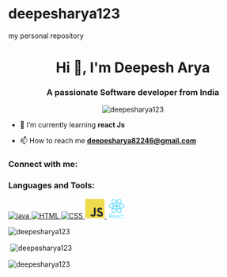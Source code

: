 # deepesharya123
my personal repository
<h1 align="center">Hi 👋, I'm  Deepesh Arya</h1>
<h3 align="center">A passionate Software developer from India</h3>

<p align="center"> <img src="https://komarev.com/ghpvc/?username=deepesharya123&label=Profile%20views&color=0e75b6&style=flat" alt="deepesharya123" /> </p>

- 🌱 I’m currently learning **react Js**

- 📫 How to reach me **deepesharya82246@gmail.com**

<h3 align="left">Connect with me:</h3>
<p align="left">
</p>

<h3 align="left">Languages and Tools:</h3>
<p align="left"> <a href="https://www.oracle.com/in/java/" target="_blank" rel="noreferrer"> <img src="https://icon-library.com/icon/java-icon-images-6.html" alt="java" width="40" height="40"/> </a> 
<a href="https://www.w3schools.com/html/" target="_blank" rel="noreferrer"> <img src="https://www.flaticon.com/free-icon/html-5_919827" alt="HTML" width="40" height="40"/> </a><a href="https://www.w3schools.com/css/default.asp" target="_blank" rel="noreferrer"> <img src="" alt="CSS" width="40" height="40"/> </a> <a href="https://developer.mozilla.org/en-US/docs/Web/JavaScript" target="_blank" rel="noreferrer"> <img src="https://raw.githubusercontent.com/devicons/devicon/master/icons/javascript/javascript-original.svg" alt="Javascript" width="40" height="40"/> </a> <a href="https://reactjs.org/" target="_blank" rel="noreferrer"> <img src="https://raw.githubusercontent.com/devicons/devicon/master/icons/react/react-original-wordmark.svg" alt="react" width="40" height="40"/> </a> </p>

<p><img align="center" src="https://github-readme-stats.vercel.app/api/top-langs username=deepesharya123&show_icons=true&locale=en&layout=compact"alt="deepesharya123" /></p>

<p>&nbsp;<img align="center" src="https://github-readme-stats.vercel.app/api?username=deepesharya123&show_icons=true&locale=en" alt="deepesharya123" /></p>

<p><img align="center" src="https://github-readme-streak-stats.herokuapp.com/?user=deepesharya123&" alt="deepesharya123" /></p>
